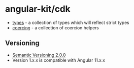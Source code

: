 # angular-kit/cdk

- [types](./types/README.md) - a collection of types which will reflect strict types
- [coercing](./coercing/README.md) - a collection of coercion helpers

## Versioning
* [Semantic Versioning 2.0.0](http://semver.org/)
* Version 1.x.x is compatible with Angular 11.x.x
